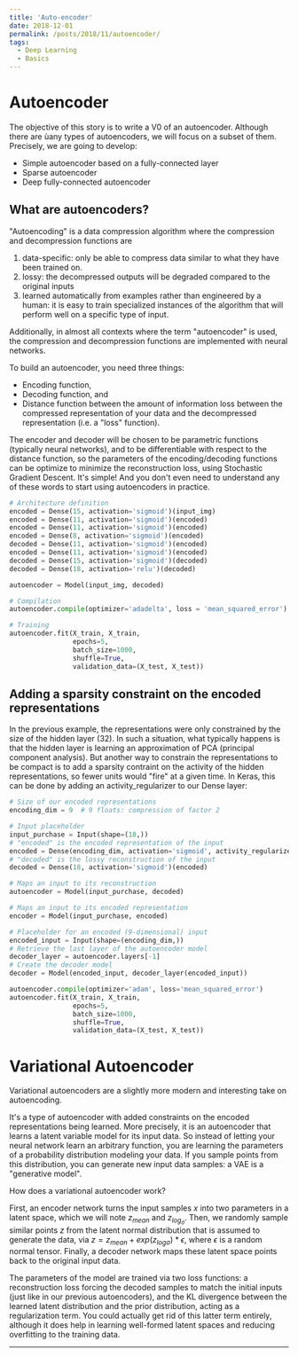 ```yaml
---
title: 'Auto-encoder'
date: 2018-12-01
permalink: /posts/2018/11/autoencoder/
tags:
  - Deep Learning
  - Basics
---
```


# Autoencoder

The objective of this story is to write a V0 of an autoencoder. Although there are ùany types of autoencoders, we will focus on a subset of them. Precisely, we are going to develop:

- Simple autoencoder based on a fully-connected layer
- Sparse autoencoder
- Deep fully-connected autoencoder

## What are autoencoders?

"Autoencoding" is a data compression algorithm where the compression and decompression functions are
1. data-specific: only be able to compress data similar to what they have been trained on.
2. lossy: the decompressed outputs will be degraded compared to the original inputs
3. learned automatically from examples rather than engineered by a human: it is easy to train specialized instances of the algorithm that will perform well on a specific type of input.

Additionally, in almost all contexts where the term "autoencoder" is used, the compression and decompression functions are implemented with neural networks.

To build an autoencoder, you need three things:
- Encoding function,
- Decoding function, and
- Distance function between the amount of information loss between the compressed representation of your data and the decompressed representation (i.e. a "loss" function).

The encoder and decoder will be chosen to be parametric functions (typically neural networks), and to be differentiable with respect to the distance function, so the parameters of the encoding/decoding functions can be optimize to minimize the reconstruction loss, using Stochastic Gradient Descent. It's simple! And you don't even need to understand any of these words to start using autoencoders in practice.

```python
# Architecture definition
encoded = Dense(15, activation='sigmoid')(input_img)
encoded = Dense(11, activation='sigmoid')(encoded)
encoded = Dense(11, activation='sigmoid')(encoded)
encoded = Dense(8, activation='sigmoid')(encoded)
decoded = Dense(11, activation='sigmoid')(encoded)
encoded = Dense(11, activation='sigmoid')(encoded)
decoded = Dense(15, activation='sigmoid')(decoded)
decoded = Dense(18, activation='relu')(decoded)

autoencoder = Model(input_img, decoded)

# Compilation
autoencoder.compile(optimizer='adadelta', loss = 'mean_squared_error')

# Training
autoencoder.fit(X_train, X_train,
                epochs=5,
                batch_size=1000,
                shuffle=True,
                validation_data=(X_test, X_test))
```

## Adding a sparsity constraint on the encoded representations

In the previous example, the representations were only constrained by the size of the hidden layer (32). In such a situation, what typically happens is that the hidden layer is learning an approximation of PCA (principal component analysis). But another way to constrain the representations to be compact is to add a sparsity contraint on the activity of the hidden representations, so fewer units would "fire" at a given time. In Keras, this can be done by adding an activity_regularizer to our Dense layer:

```python
# Size of our encoded representations
encoding_dim = 9  # 9 floats: compression of factor 2

# Input placeholder
input_purchase = Input(shape=(18,))
# "encoded" is the encoded representation of the input
encoded = Dense(encoding_dim, activation='sigmoid', activity_regularizer=regularizers.l1(10e-5))(input_purchase)
# "decoded" is the lossy reconstruction of the input
decoded = Dense(18, activation='sigmoid')(encoded)

# Maps an input to its reconstruction
autoencoder = Model(input_purchase, decoded)

# Maps an input to its encoded representation
encoder = Model(input_purchase, encoded)

# Placeholder for an encoded (9-dimensional) input
encoded_input = Input(shape=(encoding_dim,))
# Retrieve the last layer of the autoencoder model
decoder_layer = autoencoder.layers[-1]
# Create the decoder model
decoder = Model(encoded_input, decoder_layer(encoded_input))

autoencoder.compile(optimizer='adam', loss='mean_squared_error')
autoencoder.fit(X_train, X_train,
                epochs=5,
                batch_size=1000,
                shuffle=True,
                validation_data=(X_test, X_test))
```

# Variational Autoencoder

Variational autoencoders are a slightly more modern and interesting take on autoencoding.

It's a type of autoencoder with added constraints on the encoded representations being learned. More precisely, it is an autoencoder that learns a latent variable model for its input data. So instead of letting your neural network learn an arbitrary function, you are learning the parameters of a probability distribution modeling your data. If you sample points from this distribution, you can generate new input data samples: a VAE is a "generative model".

How does a variational autoencoder work?

First, an encoder network turns the input samples $x$ into two parameters in a latent space, which we will note $z_{mean}$ and $z_{log_\sigma}$. Then, we randomly sample similar points $z$ from the latent normal distribution that is assumed to generate the data, via $z = z_{mean} + exp(z_{log \sigma}) * \epsilon$, where $\epsilon$ is a random normal tensor. Finally, a decoder network maps these latent space points back to the original input data.

The parameters of the model are trained via two loss functions: a reconstruction loss forcing the decoded samples to match the initial inputs (just like in our previous autoencoders), and the KL divergence between the learned latent distribution and the prior distribution, acting as a regularization term. You could actually get rid of this latter term entirely, although it does help in learning well-formed latent spaces and reducing overfitting to the training data.




------

